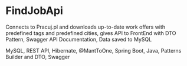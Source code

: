 # FindJobApi
Connects to Pracuj.pl and downloads up-to-date work offers with predefined tags and predefined cities, gives API to FrontEnd with DTO Pattern,
Swagger API Documentation,
Data saved to MySQL

MySQL, REST API, Hibernate, @MantToOne, Spring Boot, Java, Patterns Builder and DTO, Swagger
